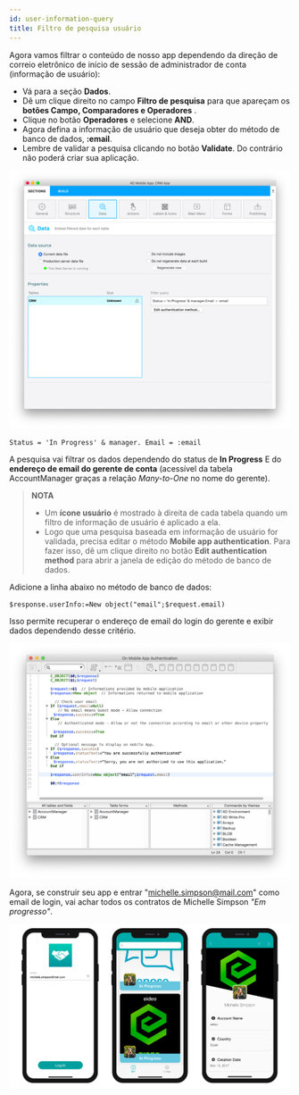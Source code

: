 ```yaml
---
id: user-information-query
title: Filtro de pesquisa usuário
---
```


Agora vamos filtrar o conteúdo de nosso app dependendo da direção de correio eletrônico de início de sessão de administrador de conta (informação de usuário):

* Vá para a seção **Dados**.
* Dê um clique direito no campo  **Filtro de pesquisa** para que apareçam os **botões Campo, Comparadores e Operadores** .
* Clique no botão **Operadores** e selecione **AND**.
* Agora defina a informação de usuário que deseja obter do método de banco de dados, **:email**.
* Lembre de validar a pesquisa clicando no botão **Validate**. Do contrário não poderá criar sua aplicação.

![Filtro de pesquisa usuário](img/user-information-query.png)

```4d
Status = 'In Progress' & manager. Email = :email 
```

A pesquisa vai filtrar os dados dependendo do status de **In Progress** E do **endereço de email do gerente de conta** (acessível da tabela AccountManager graças a relação  *Many-to-One* no nome do gerente).

> **NOTA**
> 
> * Um  **ícone usuário** é mostrado à direita de cada tabela quando um filtro de informação de usuário é aplicado a ela.
> * Logo que uma pesquisa baseada em informação de usuário for validada, precisa editar o método **Mobile app authentication**. Para fazer isso, dê um clique direito no botão **Edit authentication method** para abrir a janela de edição do método de banco de dados.

Adicione a linha abaixo no método de banco de dados:

```4d
$response.userInfo:=New object("email";$request.email)
```

Isso permite recuperar o endereço de email do login do gerente e exibir dados dependendo desse critério.

![Filtro de pesquisa usuário](img/database-method-user-information-query.png)

Agora, se construir seu app e entrar "michelle.simpson@mail.com" como email de login, vai achar todos os contratos de Michelle Simpson *"Em progresso"*.

![Final result](img/restricted-queries-final-result.png)




